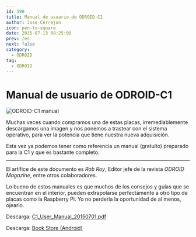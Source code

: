 ```yaml
---
id: 590
title: Manual de usuario de ODROID-C1
author: Jose Cerrejon
icon: pen-to-square
date: 2015-07-13 08:25:00
prev: /es
next: false
category:
  - ODROID
tag:
  - ODROID
---
```


# Manual de usuario de ODROID-C1

![ODROID-C1 manual](/images/2015/07/odroid-c1-user-manual.jpg)

Muchas veces cuando compramos una de estas placas, irremediablemente descargamos una imagen y nos ponemos a trastear con el sistema operativo, para ver la potencia que tiene nuestra nueva adquisición.

Esta vez ya podemos tener como referencia un manual (gratuíto) preparado para la C1 y que es bastante completo.

- - -
El artífice de este documento es *Rob Roy*, Editor jefe de la revista *ODROID Magazine*, entre otros colaboradores.

Lo bueno de estos manuales es que muchos de los consejos y guías que se encuentran en el interior, pueden extrapolarse perfectamente a otro tipo de placas como la Raspberry Pi. Yo no perdería la oportunidad de al menos, ojearlo.

Descarga: [C1_User_Manual_20150701.pdf](http://magazine.odroid.com/assets/c1/C1%20User%20Manual%2020150701.pdf)

Descarga: [Book Store (Android)](http://magazine.odroid.com/assets/c1/C1%20User%20Manual%2020150701.pdf)